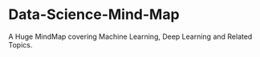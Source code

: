 # Data-Science-Mind-Map
A Huge MindMap covering Machine Learning, Deep Learning and Related Topics.
